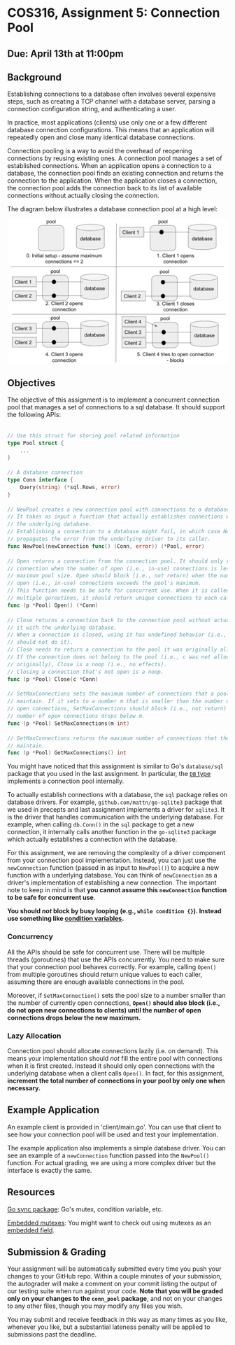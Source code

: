 # COS316, Assignment 5: Connection Pool

## Due: April 13th at 11:00pm

## Background

Establishing connections to a database often involves several expensive steps,
such as creating a TCP channel with a database server, parsing a connection
configuration string, and authenticating a user.

In practice, most applications (clients) use only one or a few different database
connection configurations. This means that an application will repeatedly
open and close many identical database connections. 

Connection pooling is a way to avoid the overhead of reopening connections by
reusing existing ones. A connection pool manages a set of established
connections. When an application opens a connection to a database, the connection
pool finds an existing connection and returns the connection to the application.
When the application closes a connection, the connection pool adds the connection 
back to its list of available connections without actually closing the connection.

The diagram below illustrates a database connection pool at a high level:

![DB Connection Pool ](db-pool-figure.png)

## Objectives

The objective of this assignment is to implement a concurrent connection pool that manages a set of
connections to a sql database. It should support the following APIs:

```go

// Use this struct for storing pool related information
type Pool struct {
	...
}

// A database connection
type Conn interface {
	Query(string) (*sql.Rows, error)
}

// NewPool creates a new connection pool with connections to a database.
// It takes as input a function that actually establishes connections with
// the underlying database.
// Establishing a connection to a database might fail, in which case NewPool
// propagates the error from the underlying driver to its caller.
func NewPool(newConnection func() (Conn, error)) (*Pool, error)

// Open returns a connection from the connection pool. It should only return a
// connection when the number of open (i.e., in-use) connections is less than the 
// maximum pool size. Open should block (i.e., not return) when the number of 
// open (i.e., in-use) connections exceeds the pool's maximum.
// This function needs to be safe for concurrent use. When it is called by
// multiple goroutines, it should return unique connections to each caller.
func (p *Pool) Open() (*Conn)

// Close returns a connection back to the connection pool without actually closing
// it with the underlying database.
// When a connection is closed, using it has undefined behavior (i.e., applications
// should not do it).
// Close needs to return a connection to the pool it was originally allocated in.
// If the connection does not belong to the pool (i.e., c was not allocated to p
// originally), Close is a noop (i.e., no effects).
// Closing a connection that's not open is a noop.
func (p *Pool) Close(c *Conn)

// SetMaxConnections sets the maximum number of connections that a pool can
// maintain. If it sets to a number m that is smaller than the number of currently
// open connections, SetMaxConnections should block (i.e., not return) until the
// number of open connections drops below m.
func (p *Pool) SetMaxConnections(m int)

// GetMaxConnections returns the maximum number of connections that the pool can
// maintain.
func (p *Pool) GetMaxConnections() int

```
You might have noticed that this assignment is similar to Go's `database/sql`
package that you used in the last assignment. In particular, the
[`DB` type][sql_DB] implements a connection pool internally.

To actually establish connections with a database, the `sql` package relies on
database drivers. For example, `github.com/mattn/go-sqlite3` package that we
used in precepts and last assignment implements a driver for `sqlite3`. It is
the driver that handles communication with the underlying database.
For example, when calling `db.Conn()` in the `sql` package to get a new connection,
it internally calls another function in the `go-sqlite3` package which actually
establishes a connection with the database.

For this assignment, we are removing the complexity of a driver component from your
connection pool implementation. Instead, you can just use the `newConnection` function
(passed in as input to `NewPool()`) to acquire a new function with a underlying
database. You can think of `newConnection` as a driver's implementation of establishing
a new connection. The important note to keep in mind is that __you cannot assume this
`newConnection` function to be safe for concurrent use__.

__You should _not_ block by busy looping (e.g., `while condition {}`). Instead use something
like [condition variables][go_cond_var].__

### Concurrency

All the APIs should be safe for concurrent use. There will be multiple threads (goroutines)
that use the APIs concurrently. You need to make sure that your connection pool behaves
correctly. For example, calling `Open()` from multiple goroutines should return unique values
to each caller, assuming there are enough available connections in the pool. 

Moreover, if `SetMaxConnection()` sets the pool size to a number smaller than the number of
currently open connections, __`Open()` should also block (i.e., do not open new connections to
clients) until the number of open connections drops below the new maximum.__

### Lazy Allocation

Connection pool should allocate connections lazily (i.e. on demand). This means
your implementation should _not_ fill the entire pool with connections when it is first
created. Instead it should only open connections with the underlying database when a client
calls `Open()`. In fact, for this assignment, __increment the total number of connections in
your pool by only one when necessary.__

## Example Application

An example client is provided in 'client/main.go'. You can use that client to see how your
connection pool will be used and test your implementation.

The example application also implements a simple database driver. You can see an example of
a `newConnection` function passed into the `NewPool()` function. For actual grading, we are
using a more complex driver but the interface is exactly the same.

## Resources

[Go sync package][go_sync]: Go's mutex, condition variable, etc.

[Embedded mutexes][embedded_mutex]: You might want to check out using mutexes
as an [embedded field][go_embedded_field].

[sql_DB]: https://golang.org/pkg/database/sql/#DB "type sql.DB"
[embedded_mutex]: https://talks.golang.org/2012/10things.slide#3
[go_embedded_field]: https://golang.org/ref/spec#Struct_types
[go_cond_var]: https://golang.org/pkg/sync/#Cond
[go_sync]: https://golang.org/pkg/sync/

## Submission & Grading

Your assignment will be automatically submitted every time you push your changes
to your GitHub repo. Within a couple minutes of your submission, the
autograder will make a comment on your commit listing the output of our testing
suite when run against your code. **Note that you will be graded only on your
changes to the `conn_pool` package**, and not on your changes to any other files,
though you may modify any files you wish.

You may submit and receive feedback in this way as many times as you like,
whenever you like, but a substantial lateness penalty will be applied to
submissions past the deadline.
